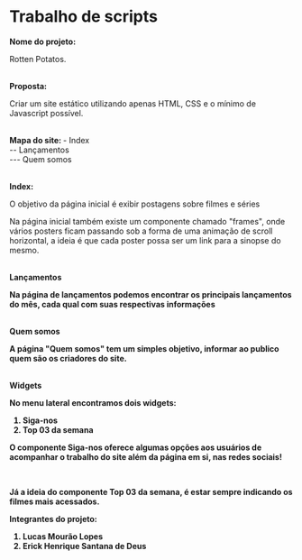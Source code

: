 <html>
<head>
</head>
 
<body>

<h1>Trabalho de scripts</h1>

<b>Nome do projeto: </b>
<p>Rotten Potatos.</p>
<br />
<b>Proposta: </b>
<p>Criar um site estático utilizando apenas HTML, CSS e o mínimo de Javascript possível.</p>
<br />
<b>Mapa do site: </b>
<a>- Index</a>
<br />
<a>-- Lançamentos</a>
<br />
<a>--- Quem somos</a>
<br />
<br />

<b>Index:</b>
<p>O objetivo da página inicial é exibir postagens sobre filmes e séries</p>
<p>Na página inicial também existe um componente chamado "frames", onde vários posters ficam passando sob a forma de uma animação de scroll horizontal, a ideia é que cada poster possa ser um link para a sinopse do mesmo.</p>
<br />
<b>Lançamentos<b/>
<p>Na página de lançamentos podemos encontrar os principais lançamentos do mês, cada qual com suas respectivas informações</p>
<br />
<b>Quem somos</b>
<p>A página "Quem somos" tem um simples objetivo, informar ao publico quem são os criadores do site.</p>
<br />
<b>Widgets</b>
<p>No menu lateral encontramos dois widgets:</p>
<ol>
<li>Siga-nos</li>
<li>Top 03 da semana</li>
</ol>
<p>O componente Siga-nos oferece algumas opções aos usuários de acompanhar o trabalho do site além da página em si, nas redes sociais!</p>
 <br />
 <p>Já a ideia do componente Top 03 da semana, é estar sempre indicando os filmes mais acessados.</p>
<b>Integrantes do projeto:</b>
<ol>
<li>Lucas Mourão Lopes</li>
<li>Erick Henrique Santana de Deus</li>
</ol>


</body>
</html>
